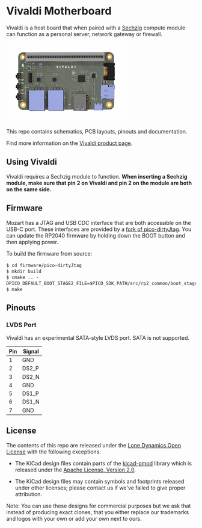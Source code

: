 # Vivaldi Motherboard

Vivaldi is a host board that when paired with a [Sechzig](https://github.com/machdyne/sechzig) compute module can function as a personal server, network gateway or firewall.

![Vivaldi](https://github.com/machdyne/vivaldi/blob/4c827327fc69c10ec3e9044bc0cccf6bd3b227a4/vivaldi.png)

This repo contains schematics, PCB layouts, pinouts and documentation.

Find more information on the [Vivaldi product page](https://machdyne.com/product/vivaldi-motherboard/).

## Using Vivaldi

Vivaldi requires a Sechzig module to function. **When inserting a Sechzig module, make sure that pin 2 on Vivaldi and pin 2 on the module are both on the same side.**

## Firmware

Mozart has a JTAG and USB CDC interface that are both accessible on the USB-C port. These interfaces are provided by a [fork of pico-dirtyJtag](https://github.com/machdyne/vivaldi/tree/main/firmware). You can update the RP2040 firmware by holding down the BOOT button and then applying power.

To build the firmware from source:

```
$ cd firmware/pico-dirtyJtag
$ mkdir build
$ cmake .. -DPICO_DEFAULT_BOOT_STAGE2_FILE=$PICO_SDK_PATH/src/rp2_common/boot_stage2/boot2_generic_03h.S
$ make
```

## Pinouts

### LVDS Port

Vivaldi has an experimental SATA-style LVDS port. SATA is not supported.

| Pin | Signal |
| --- | ------ |
| 1 | GND |
| 2 | DS2\_P |
| 3 | DS2\_N |
| 4 | GND |
| 5 | DS1\_P |
| 6 | DS1\_N |
| 7 | GND |

## License

The contents of this repo are released under the [Lone Dynamics Open License](LICENSE.md) with the following exceptions:

- The KiCad design files contain parts of the [kicad-pmod](https://github.com/mithro/kicad-pmod) library which is released under the [Apache License, Version 2.0](https://www.apache.org/licenses/LICENSE-2.0.html).

- The KiCad design files may contain symbols and footprints released under other licenses; please contact us if we've failed to give proper attribution.

Note: You can use these designs for commercial purposes but we ask that instead of producing exact clones, that you either replace our trademarks and logos with your own or add your own next to ours.
